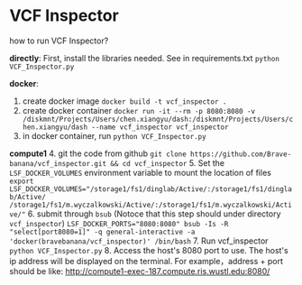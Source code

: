 # VCF Inspector

how to run VCF Inspector?

**directly**:
First, install the libraries needed. See in requirements.txt
	`python VCF_Inspector.py`

**docker**:
1.  create docker image
        `docker build -t vcf_inspector .`
2. create docker container
         `docker run -it --rm -p 8080:8080 -v /diskmnt/Projects/Users/chen.xiangyu/dash:/diskmnt/Projects/Users/chen.xiangyu/dash --name vcf_inspector vcf_inspector`
3. in docker container, run
        `python VCF_Inspector.py`

**compute1**
4. git the code from github
		`git clone https://github.com/Brave-banana/vcf_inspector.git && cd vcf_inspector`
5. Set the `LSF_DOCKER_VOLUMES` environment variable to mount the location of  files
	`export LSF_DOCKER_VOLUMES="/storage1/fs1/dinglab/Active/:/storage1/fs1/dinglab/Active/ /storage1/fs1/m.wyczalkowski/Active/:/storage1/fs1/m.wyczalkowski/Active/"`
6. submit through `bsub` (Notoce that this step should under directory `vcf_inspector`)
		`LSF_DOCKER_PORTS="8080:8080" bsub -Is -R "select[port8080=1]" -q general-interactive -a 'docker(bravebanana/vcf_inspector)' /bin/bash`
7. Run vcf_inspector
	`python VCF_Inspector.py`
8. Access the host's 8080 port to use. The host's ip address will be displayed on the terminal. For example，address + port should be like:
	http://compute1-exec-187.compute.ris.wustl.edu:8080/

